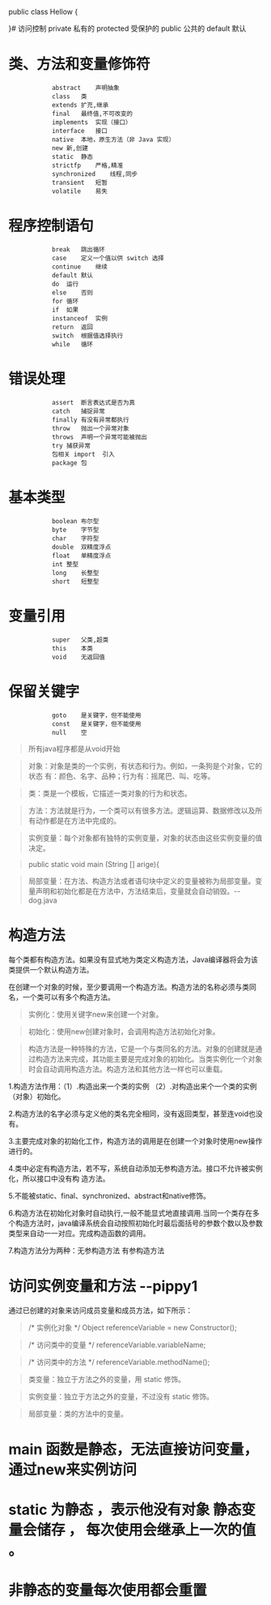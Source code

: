 public class Hellow {
	
}# 访问控制	
				private	私有的
				protected	受保护的
				public	公共的
				default	默认
# 类、方法和变量修饰符	
				abstract	声明抽象
				class	类
				extends	扩充,继承
				final	最终值,不可改变的
				implements	实现（接口）
				interface	接口
				native	本地，原生方法（非 Java 实现）
				new	新,创建
				static	静态
				strictfp	严格,精准
				synchronized	线程,同步
				transient	短暂
				volatile	易失
# 程序控制语句	
				break	跳出循环
				case	定义一个值以供 switch 选择
				continue	继续
				default	默认
				do	运行
				else	否则
				for	循环
				if	如果
				instanceof	实例
				return	返回
				switch	根据值选择执行
				while	循环
# 错误处理	
				assert	断言表达式是否为真
				catch	捕捉异常
				finally	有没有异常都执行
				throw	抛出一个异常对象
				throws	声明一个异常可能被抛出
				try	捕获异常
				包相关	import	引入
				package	包 
# 基本类型	
				boolean	布尔型
				byte	字节型
				char	字符型
				double	双精度浮点
				float	单精度浮点
				int	整型
				long	长整型
				short	短整型
# 变量引用	
				super	父类,超类
				this	本类
				void	无返回值
# 保留关键字	
				goto	是关键字，但不能使用
				const	是关键字，但不能使用
				null	空


> 所有java程序都是从void开始

> 	对象：对象是类的一个实例，有状态和行为。例如，一条狗是个对象，它的状态 有：颜色、名字、品种；行为有：摇尾巴、叫、吃等。

> 类：类是一个模板，它描述一类对象的行为和状态。

> 方法：方法就是行为，一个类可以有很多方法。逻辑运算、数据修改以及所有动作都是在方法中完成的。

> 实例变量：每个对象都有独特的实例变量，对象的状态由这些实例变量的值决定。

>  public static void main (String [] arige){

> 局部变量：在方法、构造方法或者语句块中定义的变量被称为局部变量。变量声明和初始化都是在方法中，方法结束后，变量就会自动销毁。--dog.java

# 构造方法

每个类都有构造方法。如果没有显式地为类定义构造方法，Java编译器将会为该类提供一个默认构造方法。

在创建一个对象的时候，至少要调用一个构造方法。构造方法的名称必须与类同名，一个类可以有多个构造方法。

>实例化：使用关键字new来创建一个对象。

>初始化：使用new创建对象时，会调用构造方法初始化对象。

> 构造方法是一种特殊的方法，它是一个与类同名的方法。对象的创建就是通过构造方法来完成，其功能主要是完成对象的初始化。当类实例化一个对象时会自动调用构造方法。构造方法和其他方法一样也可以重载。

1.构造方法作用：（1）.构造出来一个类的实例 （2）.对构造出来个一个类的实例（对象）初始化。

2.构造方法的名字必须与定义他的类名完全相同，没有返回类型，甚至连void也没有。

3.主要完成对象的初始化工作，构造方法的调用是在创建一个对象时使用new操作进行的。

4.类中必定有构造方法，若不写，系统自动添加无参构造方法。接口不允许被实例化，所以接口中没有构
造方法。

5.不能被static、final、synchronized、abstract和native修饰。

6.构造方法在初始化对象时自动执行,一般不能显式地直接调用.当同一个类存在多个构造方法时，java编译系统会自动按照初始化时最后面括号的参数个数以及参数类型来自动一一对应。完成构造函数的调用。

7.构造方法分为两种：无参构造方法 有参构造方法


# 访问实例变量和方法 --pippy1
通过已创建的对象来访问成员变量和成员方法，如下所示：

> /* 实例化对象 */
Object referenceVariable = new Constructor();

>/* 访问类中的变量 */
referenceVariable.variableName;

>/* 访问类中的方法 */
referenceVariable.methodName();


> 类变量：独立于方法之外的变量，用 static 修饰。

> 实例变量：独立于方法之外的变量，不过没有 static 修饰。

> 局部变量：类的方法中的变量。

# main 函数是静态，无法直接访问变量，通过new来实例访问

# static 为静态 ，表示他没有对象  静态变量会储存 ， 每次使用会继承上一次的值 。

# 非静态的变量每次使用都会重置